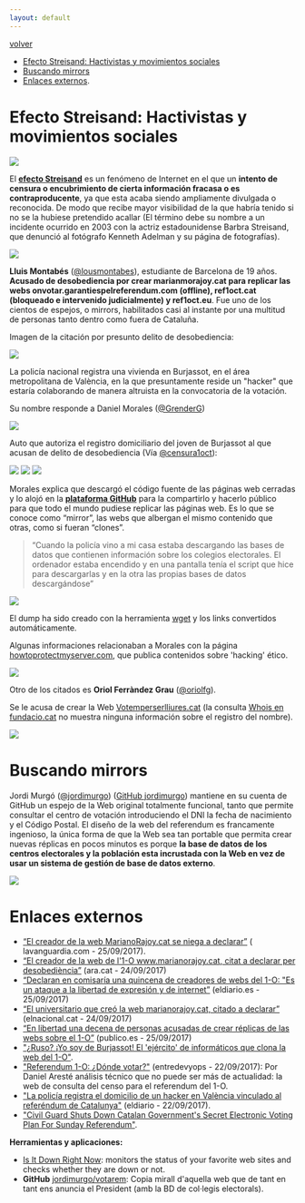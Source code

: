 ```yaml
---
layout: default
---
```


[volver](./)

* [Efecto Streisand: Hactivistas y movimientos sociales]()
* [Buscando mirrors](#buscando-mirrors)
* [Enlaces externos](#enlaces-externos).

# Efecto Streisand: Hactivistas y movimientos sociales

![](images/wwwmarianorajoycat.jpg)

El **[efecto Streisand](https://es.wikipedia.org/wiki/Efecto_Streisand)** es un fenómeno de Internet en el que un **intento de censura o encubrimiento de cierta información fracasa o es contraproducente**, ya que esta acaba siendo ampliamente divulgada o reconocida. De modo que recibe mayor visibilidad de la que habría tenido si no se la hubiese pretendido acallar (El término debe su nombre a un incidente ocurrido en 2003 con la actriz estadounidense Barbra Streisand, que denunció al fotógrafo Kenneth Adelman y su página de fotografías).


![](images/lluis_montabes_twitter.PNG)

**Lluis Montabés** ([@lousmontabes](https://twitter.com/lousmontabes)), estudiante de Barcelona de 19 años. **Acusado de desobediencia por crear marianmorajoy.cat para replicar las webs onvotar.garantiespelreferendum.com (offline), ref1oct.cat (bloqueado e intervenido judicialmente) y ref1oct.eu**. Fue uno de los cientos de espejos, o mirrors, habilitados casi al instante por una multitud de personas tanto dentro como fuera de Cataluña. 

Imagen de la citación por presunto delito de desobediencia:

![](images/citacion_declarar_lluis_montabes.jpg)

La policía nacional registra una vivienda en Burjassot, en el área metropolitana de València, en la que presuntamente reside un "hacker" que estaría colaborando de manera altruista en la convocatoria de la votación.

Su nombre responde a Daniel Morales ([@GrenderG](https://twitter.com/GrenderG))  

![](images/daniel_morales_twitter.PNG)

Auto que autoriza el registro domiciliario del joven de Burjassot al que acusan de delito de desobediencia (Vía [@censura1oct](https://twitter.com/censura1oct)):

![](images/morales_orden_registro_domicilio_1.jpg)
![](images/morales_orden_registro_domicilio_2.jpg)
![](images/morales_orden_registro_domicilio_3.jpg)


Morales explica que descargó el código fuente de las páginas web cerradas y lo alojó en la **[plataforma GitHub](https://github.com/grenderg)** para la compartirlo y hacerlo público para que todo el mundo pudiese replicar las páginas web. Es lo que se conoce como “mirror”, las webs que albergan el mismo contenido que otras, como si fueran “clones”.

> “Cuando la policía vino a mi casa estaba descargando las bases de datos que contienen información sobre los colegios electorales. El ordenador estaba encendido y en una pantalla tenía el script que hice para descargarlas y en la otra las propias bases de datos descargándose”

![](images/daniel_morales_1.PNG)

El dump ha sido creado con la herramienta [wget](https://www.gnu.org/software/wget/) y los links convertidos automáticamente.

Algunas informaciones relacionaban a Morales con la página [howtoprotectmyserver.com](http://howtoprotectmyserver.com/), que publica contenidos sobre 'hacking' ético.

![](images/tweet_citacion_oriol_ferrandez.PNG)

Otro de los citados es **Oriol Ferràndez Grau** ([@oriolfg](https://twitter.com/oriolfg)). 

Se le acusa de crear la Web [Votemperserlliures.cat](https://votemperserlliures.cat/) (la consulta [Whois en fundacio.cat](http://fundacio.cat/es/whois) no muestra ninguna información sobre el registro del nombre).  

![](images/web_votemperserlliures_cat.PNG)

# Buscando mirrors

Jordi Murgó ([@jordimurgo](https://twitter.com/jordimurgo)) ([GitHub jordimurgo](https://github.com/jordimurgo)) mantiene en su cuenta de GitHub un espejo de la Web original totalmente funcional, tanto que permite consultar el centro de votación introduciendo el DNI la fecha de nacimiento y el Código Postal. El diseño de la web del referendum es francamente ingenioso, la única forma de que la Web sea tan portable que permita crear nuevas réplicas en pocos minutos es porque **la base de datos de los centros electorales y la población esta incrustada con la Web en vez de usar un sistema de gestión de base de datos externo**. 
	  
![](images/jordimurgo_github_io_votarem_on_votar.PNG)



# Enlaces externos

* [“El creador de la web MarianoRajoy.cat se niega a declarar”](http://www.lavanguardia.com/politica/20170925/431557550642/marianorajoycat-lluis-montabes-declarar-web-referendum.html) ( lavanguardia.com - 25/09/2017).
* [“El creador de la web de l'1-O www.marianorajoy.cat, citat a declarar per desobediència”](http://www.ara.cat/politica/creador-marianorajoycat-citat-declarar-desobediencia_0_1875412620.html) (ara.cat - 24/09/2017)
* [“Declaran en comisaría una quincena de creadores de webs del 1-O: "Es un ataque a la libertad de expresión y de internet”](http://www.eldiario.es/catalunya/Declaran-comisaria-creadores-libertad-expresion_0_690481113.html) (eldiario.es - 25/09/2017)
* [“El universitario que creó la web marianorajoy.cat, citado a declarar”](http://www.elnacional.cat/es/politica/creador-web-marianorajoycat-referendum_194862_102.html) (elnacional.cat - 24/09/2017) 
* [“En libertad una decena de personas acusadas de crear réplicas de las webs sobre el 1-O”](http://www.publico.es/espana/libertad-decena-personas-acusadas-crear.html) (publico.es - 25/09/2017)
* ["¿Ruso? ¡Yo soy de Burjassot! El 'ejército' de informáticos que clona la web del 1-O"](https://www.elconfidencial.com/tecnologia/2017-09-28/rederendum-cataluna-hackers-webs-rusia_1451339/).
* ["Referendum 1-O: ¿Dónde votar?"](http://www.entredevyops.es/posts/referendum-votar.html) (entredevyops - 22/09/2017): Por Daniel Aresté análisis técnico que no puede ser más de actualidad: la web de consulta del censo para el referendum del 1-O.
* ["La policía registra el domicilio de un hacker en València vinculado al referéndum de Catalunya"](http://www.eldiario.es/cv/Registran-domicilio-Valencia-referendum-Catalunya_0_689431960.html) (eldiario - 22/09/2017).
* ["Civil Guard Shuts Down Catalan Government's Secret Electronic Voting Plan For Sunday Referendum"](https://www.thespainreport.com/articles/1168-170930162411-civil-guard-shuts-down-catalan-government-s-secret-electronic-voting-plan-for-sunday-referendum).


**Herramientas y aplicaciones:**

* [Is It Down Right Now](http://www.isitdownrightnow.com/): monitors the status of your favorite web sites and checks whether they are down or not.
* **GitHub** [jordimurgo/votarem](https://github.com/jordimurgo/votarem): Copia mirall d'aquella web que de tant en tant ens anuncia el President (amb la BD de col·legis electorals).
